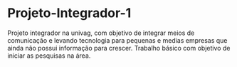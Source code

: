 # Projeto-Integrador-1
Projeto integrador na univag, com objetivo de integrar meios de comunicação e levando tecnologia para pequenas e medias empresas que ainda não possui informação para crescer. Trabalho básico com objetivo de iniciar as pesquisas na área.
